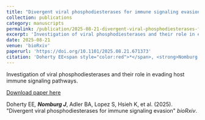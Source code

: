 ```yaml
---
title: "Divergent viral phosphodiesterases for immune signaling evasion"
collection: publications
category: manuscripts
permalink: /publication/2025-08-21-divergent-viral-phosphodiesterases-for-immune-sign
excerpt: 'Investigation of viral phosphodiesterases and their role in evading host immune signaling pathways.'
date: 2025-08-21
venue: 'bioRxiv'
paperurl: 'https://doi.org/10.1101/2025.08.21.671373'
citation: 'Doherty EE<span style="color:red">*</span>, <strong>Nomburg J</strong><span style="color:red">*</span>, Adler BA, Lopez S, Hsieh K, et al. (2025). "Divergent viral phosphodiesterases for immune signaling evasion" <i>bioRxiv</i>.'
---
```


Investigation of viral phosphodiesterases and their role in evading host immune signaling pathways.

<a href='https://doi.org/10.1101/2025.08.21.671373'>Download paper here</a>

Doherty EE<span style="color:red">*</span>, <strong>Nomburg J</strong><span style="color:red">*</span>, Adler BA, Lopez S, Hsieh K, et al. (2025). "Divergent viral phosphodiesterases for immune signaling evasion" <i>bioRxiv</i>.
